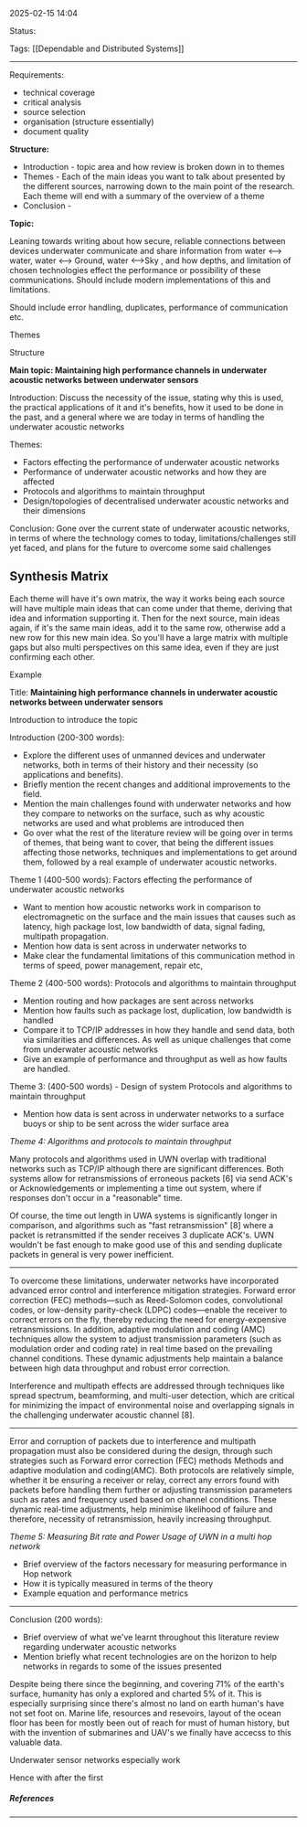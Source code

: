 2025-02-15 14:04

Status:

Tags: [[Dependable and Distributed Systems]]

---
Requirements:

- technical coverage
- critical analysis
- source selection
- organisation (structure essentially)
- document quality

**Structure:**

- Introduction - topic area and how review is broken down in to themes
- Themes - Each of the main ideas you want to talk about presented by the different sources, narrowing down to the main point of the research. Each theme will end with a summary of the overview of a theme
- Conclusion - 


**Topic:**

Leaning towards writing about how secure, reliable connections between devices underwater communicate and share information from water <--> water, water <--> Ground, water <-->Sky , and how depths, and limitation of chosen technologies effect the performance or possibility of these communications. Should include modern implementations of this and limitations.

Should include error handling, duplicates, performance of communication etc.

Themes

Structure

**Main topic: Maintaining high performance channels in underwater acoustic networks between underwater sensors**

Introduction: Discuss the necessity of the issue, stating why this is used, the practical applications of it and it's benefits, how it used to be done in the past, and a general where we are today in terms of handling the underwater acoustic networks

Themes:
- Factors effecting the performance of underwater acoustic networks
- Performance of underwater acoustic networks and how they are affected
- Protocols and algorithms to maintain throughput
- Design/topologies of decentralised underwater acoustic networks and their dimensions  

Conclusion: Gone over the current state of underwater acoustic networks, in terms of where the technology comes to today, limitations/challenges still yet faced, and plans for the future to overcome some said challenges
## **Synthesis Matrix**

Each theme will have it's own matrix, the way it works being each source will have multiple main ideas that can come under that theme, deriving that idea and information supporting it. Then for the next source, main ideas again, if it's the same main ideas, add it to the same row, otherwise add a new row for this new main idea. So you'll have a large matrix with multiple gaps but also multi perspectives on this same idea, even if they are just confirming each other.


Example

Title: **Maintaining high performance channels in underwater acoustic networks between underwater sensors**

Introduction to introduce the topic


Introduction (200-300 words):
- Explore the different uses of unmanned devices and underwater networks, both in terms of their history and their necessity (so applications and benefits).
- Briefly mention the recent changes and additional improvements to the field.
- Mention the main challenges found with underwater networks and how they compare to networks on the surface, such as why acoustic networks are used and what problems are introduced then
- Go over what the rest of the literature review will be going over in terms of themes, that being want to cover, that being the different issues affecting those networks, techniques and implementations to get around them, followed by a real example of underwater acoustic networks.

Theme 1 (400-500 words): Factors effecting the performance of underwater acoustic networks

- Want to mention how acoustic networks work in comparison to electromagnetic on the surface and the main issues that causes such as latency, high package lost, low bandwidth of data, signal fading, multipath propagation.
- Mention how data is sent across in underwater networks to
- Make clear the fundamental limitations of this communication method in terms of speed, power management, repair etc,

Theme 2 (400-500 words): Protocols and algorithms to maintain throughput

- Mention routing and how packages are sent across networks
- Mention how faults such as package lost, duplication, low bandwidth is handled
- Compare it to TCP/IP addresses in how they handle and send data, both via similarities and differences. As well as unique challenges that come from underwater acoustic networks
- Give an example of performance and throughput as well as how faults are handled.

Theme 3: (400-500 words) - Design of system Protocols and algorithms to maintain throughput

- Mention how data is sent across in underwater networks to a surface buoys or ship to be sent across the wider surface area

*Theme 4: Algorithms and protocols to maintain throughput*

Many protocols and algorithms used in UWN overlap with traditional networks such as TCP/IP although there are significant differences. Both systems allow for retransmissions of erroneous packets [6] via send ACK's or Acknowledgements or implementing a time out system, where if responses don't occur in a "reasonable" time.

Of course, the time out length in UWA systems is significantly longer in comparison, and algorithms such as "fast retransmission" [8] where a packet is retransmitted if the sender receives 3 duplicate ACK's. UWN wouldn't be fast enough to make good use of this and sending duplicate packets in general is very power inefficient.

----

To overcome these limitations, underwater networks have incorporated advanced error control and interference mitigation strategies. Forward error correction (FEC) methods—such as Reed-Solomon codes, convolutional codes, or low-density parity-check (LDPC) codes—enable the receiver to correct errors on the fly, thereby reducing the need for energy-expensive retransmissions. In addition, adaptive modulation and coding (AMC) techniques allow the system to adjust transmission parameters (such as modulation order and coding rate) in real time based on the prevailing channel conditions. These dynamic adjustments help maintain a balance between high data throughput and robust error correction.

Interference and multipath effects are addressed through techniques like spread spectrum, beamforming, and multi-user detection, which are critical for minimizing the impact of environmental noise and overlapping signals in the challenging underwater acoustic channel [8].

----


Error and corruption of packets due to interference and multipath propagation must also be considered during the design, through such strategies such as Forward error correction (FEC) methods Methods and adaptive modulation and coding(AMC).
Both protocols are relatively simple, whether it be ensuring a receiver or relay, correct any errors found with packets before handling them further or adjusting transmission parameters such as rates and frequency used based on channel conditions. These dynamic real-time adjustments, help minimise likelihood of failure and therefore, necessity of retransmission, heavily increasing throughput.







*Theme 5: Measuring Bit rate and Power Usage of UWN in a multi hop network*
- Brief overview of the factors necessary for measuring performance in Hop network
- How it is typically measured in terms of the theory
- Example equation and performance metrics


---




Conclusion (200 words):

- Brief overview of what we've learnt throughout this literature review regarding underwater acoustic networks
- Mention briefly what recent technologies are on the horizon to help networks in regards to some of the issues presented


Despite being there since the beginning, and covering 71% of the earth's surface, humanity has only a explored and charted 5% of it. This is especially surprising since there's almost no land on earth human's have not set foot on. Marine life, resources and resevoirs, layout of the ocean floor has been for mostly been out of reach for must of human history, but with the invention of submarines and UAV's we finally have accecss to this valuable data.

Underwater sensor networks especially work 

Hence with after the first


##### References
----
